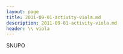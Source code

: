 ```yaml
---
layout: page
title: 2011-09-01-activity-viola.md
description: 2011-09-01-activity-viola.md
header: \\ viola
---
```



SNUPO
